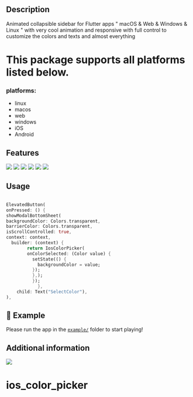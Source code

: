 <!--
This README describes the package. If you publish this package to pub.dev,
this README's contents appear on the landing page for your package.

For information about how to write a good package README, see the guide for
[writing package pages](https://dart.dev/guides/libraries/writing-package-pages).

For general information about developing packages, see the Dart guide for
[creating packages](https://dart.dev/guides/libraries/create-library-packages)
and the Flutter guide for
[developing packages and plugins](https://flutter.dev/developing-packages).
-->
## Description
Animated collapsible sidebar for Flutter apps " macOS & Web & Windows & Linux " with very cool animation and responsive with full control to customize the colors and texts and almost everything

# This package supports all platforms listed below.

### **platforms:**

* linux
* macos
* web
* windows
* iOS
* Android


## Features
<img src="https://res.cloudinary.com/dcvoshrrl/image/upload/v1737504135/color_picker/1_v2nk8m.png">
<img src="https://res.cloudinary.com/dcvoshrrl/image/upload/v1737504147/color_picker/2_sp5wvu.png">
<img src="https://res.cloudinary.com/dcvoshrrl/image/upload/v1737504137/color_picker/3_ovqzg6.png">


<img src="https://res.cloudinary.com/dcvoshrrl/image/upload/v1737504183/color_picker/1_p91sih.gif">
<img src="https://res.cloudinary.com/dcvoshrrl/image/upload/v1737504147/color_picker/2_sp5wvu.png">
<img src="https://res.cloudinary.com/dcvoshrrl/image/upload/v1737504212/color_picker/3_zkbdzu.gif">





[//]: # (## Getting started)


[//]: # (start using the package.)

## Usage


[//]: # (to `/example` folder.)

```dart

ElevatedButton(
onPressed: () {
showModalBottomSheet(
backgroundColor: Colors.transparent,
barrierColor: Colors.transparent,
isScrollControlled: true,
context: context,
  builder: (context) {
        return IosColorPicker(
        onColorSelected: (Color value) {
          setState(() {
            backgroundColor = value;
          });
          },);
          });
            },
    child: Text("SelectColor"),
),

```

## 🧪 Example

Please run the app in the [`example/`](https://github.com/mokhselim/ios_color_picker/tree/main/example) folder to start playing!

## Additional information
<a href="https://www.linkedin.com/in/mo-kh-selim/"><img src="https://upload.wikimedia.org/wikipedia/commons/thumb/8/81/LinkedIn_icon.svg/144px-LinkedIn_icon.svg.png" /></a>


# ios_color_picker
